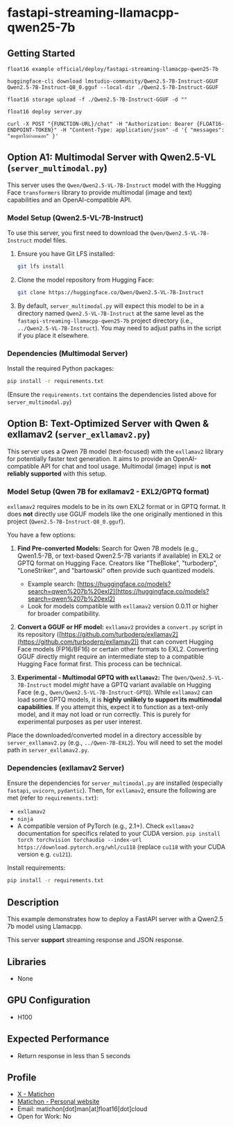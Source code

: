 # fastapi-streaming-llamacpp-qwen25-7b

## Getting Started

```
float16 example official/deploy/fastapi-streaming-llamacpp-qwen25-7b

huggingface-cli download lmstudio-community/Qwen2.5-7B-Instruct-GGUF Qwen2.5-7B-Instruct-Q8_0.gguf --local-dir ./Qwen2.5-7B-Instruct-GGUF

float16 storage upload -f ./Qwen2.5-7B-Instruct-GGUF -d ""

float16 deploy server.py

curl -X POST "{FUNCTION-URL}/chat" -H "Authorization: Bearer {FLOAT16-ENDPOINT-TOKEN}" -H "Content-Type: application/json" -d '{ "messages": "ขอสูตรไก่ย่างหน่อย" }'
```

## Option A1: Multimodal Server with Qwen2.5-VL (`server_multimodal.py`)

This server uses the `Qwen/Qwen2.5-VL-7B-Instruct` model with the Hugging Face `transformers` library to provide multimodal (image and text) capabilities and an OpenAI-compatible API.

### Model Setup (Qwen2.5-VL-7B-Instruct)

To use this server, you first need to download the `Qwen/Qwen2.5-VL-7B-Instruct` model files.

1.  Ensure you have Git LFS installed:
    ```bash
    git lfs install
    ```

2.  Clone the model repository from Hugging Face:
    ```bash
    git clone https://huggingface.co/Qwen/Qwen2.5-VL-7B-Instruct
    ```
3.  By default, `server_multimodal.py` will expect this model to be in a directory named `Qwen2.5-VL-7B-Instruct` at the same level as the `fastapi-streaming-llamacpp-qwen25-7b` project directory (i.e., `../Qwen2.5-VL-7B-Instruct`). You may need to adjust paths in the script if you place it elsewhere.

### Dependencies (Multimodal Server)

Install the required Python packages:
```bash
pip install -r requirements.txt 
```
(Ensure the `requirements.txt` contains the dependencies listed above for `server_multimodal.py`)

## Option B: Text-Optimized Server with Qwen & exllamav2 (`server_exllamav2.py`)

This server uses a Qwen 7B model (text-focused) with the `exllamav2` library for potentially faster text generation. It aims to provide an OpenAI-compatible API for chat and tool usage. Multimodal (image) input is **not reliably supported** with this setup.

### Model Setup (Qwen 7B for exllamav2 - EXL2/GPTQ format)

`exllamav2` requires models to be in its own EXL2 format or in GPTQ format. It does **not** directly use GGUF models like the one originally mentioned in this project (`Qwen2.5-7B-Instruct-Q8_0.gguf`).

You have a few options:

1.  **Find Pre-converted Models:** Search for Qwen 7B models (e.g., Qwen1.5-7B, or text-based Qwen2.5-7B variants if available) in EXL2 or GPTQ format on Hugging Face. Creators like "TheBloke", "turboderp", "LoneStriker", and "bartowski" often provide such quantized models.
    *   Example search: [https://huggingface.co/models?search=qwen%207b%20exl2](https://huggingface.co/models?search=qwen%207b%20exl2)
    *   Look for models compatible with `exllamav2` version 0.0.11 or higher for broader compatibility.

2.  **Convert a GGUF or HF model:** `exllamav2` provides a `convert.py` script in its repository ([https://github.com/turboderp/exllamav2](https://github.com/turboderp/exllamav2)) that can convert Hugging Face models (FP16/BF16) or certain other formats to EXL2. Converting GGUF directly might require an intermediate step to a compatible Hugging Face format first. This process can be technical.

3.  **Experimental - Multimodal GPTQ with `exllamav2`:**
    The `Qwen/Qwen2.5-VL-7B-Instruct` model *might* have a GPTQ variant available on Hugging Face (e.g., `Qwen/Qwen2.5-VL-7B-Instruct-GPTQ`). While `exllamav2` can load some GPTQ models, it is **highly unlikely to support its multimodal capabilities**. If you attempt this, expect it to function as a text-only model, and it may not load or run correctly. This is purely for experimental purposes as per user interest.

Place the downloaded/converted model in a directory accessible by `server_exllamav2.py` (e.g., `../Qwen-7B-EXL2`). You will need to set the model path in `server_exllamav2.py`.

### Dependencies (exllamav2 Server)

Ensure the dependencies for `server_multimodal.py` are installed (especially `fastapi`, `uvicorn`, `pydantic`). Then, for `exllamav2`, ensure the following are met (refer to `requirements.txt`):
*   `exllamav2`
*   `ninja`
*   A compatible version of PyTorch (e.g., 2.1+). Check `exllamav2` documentation for specifics related to your CUDA version. `pip install torch torchvision torchaudio --index-url https://download.pytorch.org/whl/cu118` (replace `cu118` with your CUDA version e.g. `cu121`).

Install requirements:
```bash
pip install -r requirements.txt
```

## Description

This example demonstrates how to deploy a FastAPI server with a Qwen2.5 7b model using Llamacpp.

This server **support** streaming response and JSON response.

## Libraries 

- None

## GPU Configuration

- H100

## Expected Performance

- Return response in less than 5 seconds

## Profile

- [X - Matichon](https://x.com/KMatiDev1)
- [Matichon - Personal website](https://matichon.me)
- Email: matichon[dot]man[at]float16[dot]cloud
- Open for Work: No